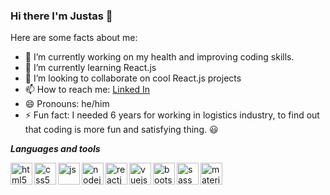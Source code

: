### Hi there I'm Justas 👋


Here are some facts about me:

- 🔭 I’m currently working on my health and improving coding skills. 
- 🌱 I’m currently learning React.js
- 👯 I’m looking to collaborate on cool React.js projects 
- 📫 How to reach me: [Linked In](https://www.linkedin.com/in/justas-titovec-69877517a/)
- 😄 Pronouns: he/him
- ⚡ Fun fact: I needed 6 years for working in logistics industry, to find out that coding is more fun and satisfying thing. 😃

***Languages and tools***

<img align="left" alt="html5" width="35px" src="https://img.icons8.com/color/48/000000/html-5.png"/>
<img align="left" alt="css5" width="35px"  src="https://img.icons8.com/color/48/000000/css3.png"/>
<img align="left" alt="js" width="35px" src="https://img.icons8.com/color/48/000000/javascript.png"/>
<img align="left" alt="nodejs" width="35px" src="https://img.icons8.com/color/48/000000/nodejs.png"/>
<img align="left" alt="reactjs" width="35px" src="https://img.icons8.com/plasticine/100/000000/react.png"/>
<img align="left" alt="vuejs" width="35px" src="https://img.icons8.com/color/48/000000/vue-js.png"/>
<img align="left" alt="bootstrap" width="35px"  src="https://img.icons8.com/color/48/000000/bootstrap.png"/>
<img align="left" alt="sass" width="35px"  src="https://img.icons8.com/color/48/000000/sass.png"/>
<img align="left" alt="materialui" width="35px" src="https://img.icons8.com/color/48/000000/material-ui.png"/>










